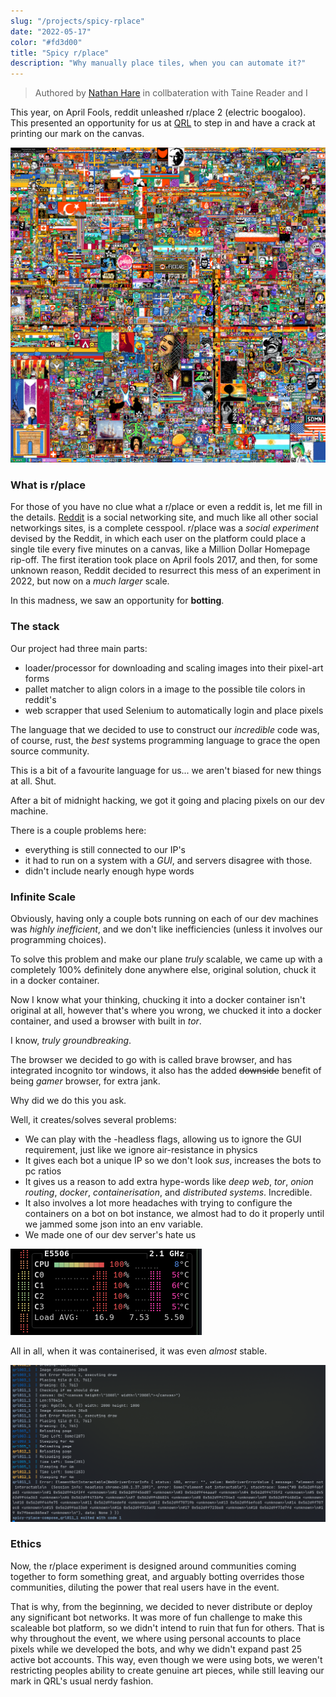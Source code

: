 ```yaml
---
slug: "/projects/spicy-rplace"
date: "2022-05-17"
color: "#fd3d00"
title: "Spicy r/place"
description: "Why manually place tiles, when you can automate it?"
---
```

> Authored by [Nathan Hare](https://laspruca.nz) in collbateration with Taine Reader and I


This year, on April Fools, reddit unleashed r/place 2 (electric boogaloo). This presented an opportunity for us at [QRL](https://questionable.org.nz/) to step in and have a crack at printing our mark on the canvas.

[![R/Place canvas, many diffrent artworks made by thousands of communities](./finalPlace.png)](https://www.reddit.com/r/place/?cx=1000&cy=1683&px=610&ts=1649112460185)

### What is r/place
For those of you have no clue what a r/place or even a reddit is, let me fill in the details. [Reddit](https://reddit.com) is a social networking site, and much like all other social networkings sites, is a complete cesspool. r/place was a *social experiment* devised by the Reddit, in which each user on the platform could place a single tile every five minutes on a canvas, like a Million Dollar Homepage rip-off.
The first iteration took place on April fools 2017, and then, for some unknown reason, Reddit decided to resurrect this mess of an experiment in 2022, but now on a *much larger* scale.

In this madness, we saw an opportunity for **botting**.

### The stack
Our project had three main parts:
 - loader/processor for downloading and scaling images into their pixel-art forms
 - pallet matcher to align colors in a image to the possible tile colors in reddit's
 - web scrapper that used Selenium to automatically login and place pixels
 
The language that we decided to use to construct our *incredible* code was, of course, rust, the *best* systems programming language to grace the open source community. 

This is a bit of a favourite language for us... we aren't biased for new things at all. Shut.

After a bit of midnight hacking, we got it going and placing pixels on our dev machine.

There is a couple problems here:
 - everything is still connected to our IP's
 - it had to run on a system with a *GUI*, and servers disagree with those.
 - didn't include nearly enough hype words

### Infinite Scale
Obviously, having only a couple bots running on each of our dev machines was *highly inefficient*, and we don't like inefficiencies (unless it involves our programming choices). 

To solve this problem and make our plane *truly* scalable, we came up with a completely 100% definitely done anywhere else, original solution, chuck it in a docker container.

Now I know what your thinking, chucking it into a docker container isn't original at all, however that's where you wrong, we chucked it into a docker container, and used a browser with built in *tor*. 

I know, *truly groundbreaking*.

The browser we decided to go with is called brave browser, and has integrated incognito tor windows, it also has the added ~~downside~~ benefit of being *gamer* browser, for extra jank.

Why did we do this you ask. 

Well, it creates/solves several problems:
- We can play with the -headless flags, allowing us to ignore the GUI requirement, just like we ignore air-resistance in physics
- It gives each bot a unique IP so we don't look *sus*, increases the bots to pc ratios
- It gives us a reason to add extra hype-words like *deep web*, *tor*, *onion routing*, *docker*, *containerisation*, and *distributed systems*. Incredible.
- It also involves a lot more headaches with trying to configure the containers on a bot on bot instance, we almost had to do it properly until we jammed some json into an env variable.
- We made one of our dev server's hate us

![Server dying - it was doing its best](./serverDying.png)

All in all, when it was containerised, it was even *almost* stable.

![Bots crashing left and right](./botsFailing.png)

### Ethics
Now, the r/place experiment is designed around communities coming together to form something great, and arguably botting overrides those communities, diluting the power that real users have in the event.

That is why, from the beginning, we decided to never distribute or deploy any significant bot networks. It was more of fun challenge to make this scaleable bot platform, so we didn't intend to ruin that fun for others. That is why throughout the event, we where using personal accounts to place pixels while we developed the bots, and why we didn't expand past 25 active bot accounts. This way, even though we were using bots, we weren't restricting peoples ability to create genuine art pieces, while still leaving our mark in QRL's usual nerdy fashion.